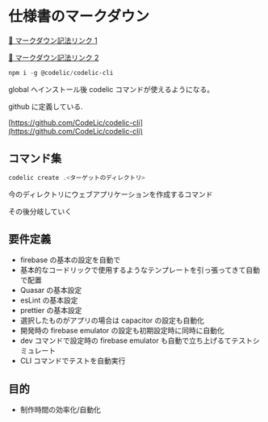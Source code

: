 # 仕様書のマークダウン

[🔗 マークダウン記法リンク 1](https://qiita.com/tbpgr/items/989c6badefff69377da7)

[🔗 マークダウン記法リンク 2](https://qiita.com/Blueman81/items/72ca43681d16d44e21ad)

```powershell
npm i -g @codelic/codelic-cli
```

global へインストール後 codelic コマンドが使えるようになる。

github に定義している.

[https://github.com/CodeLic/codelic-cli](https://github.com/CodeLic/codelic-cli)

## コマンド集

```powershell
codelic create .<ターゲットのディレクトリ>
```

今のディレクトリにウェブアプリケーションを作成するコマンド

その後分岐していく

## 要件定義

- firebase の基本の設定を自動で
- 基本的なコードリックで使用するようなテンプレートを引っ張ってきて自動で配置
- Quasar の基本設定
- esLint の基本設定
- prettier の基本設定
- 選択したものがアプリの場合は capacitor の設定も自動化
- 開発時の firebase emulator の設定も初期設定時に同時に自動化
- dev コマンドで設定時の firebase emulator も自動で立ち上げるてテストシミュレート
- CLI コマンドでテストを自動実行

## 目的

- 制作時間の効率化/自動化
